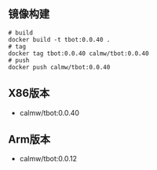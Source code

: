 ## 镜像构建

``` shell
# build 
docker build -t tbot:0.0.40 . 
# tag
docker tag tbot:0.0.40 calmw/tbot:0.0.40
# push
docker push calmw/tbot:0.0.40
```

## X86版本

- calmw/tbot:0.0.40

## Arm版本

- calmw/tbot:0.0.12
